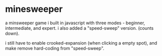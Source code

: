 minesweeper
===========

a minsweeper game i built in javascript with three modes - beginner, intermediate, and expert.
i also added a "speed-sweep" version. (counts down).

i still have to enable crooked-expansion (when clicking a empty spot), and make remove hard-coding from "speed-sweep".
